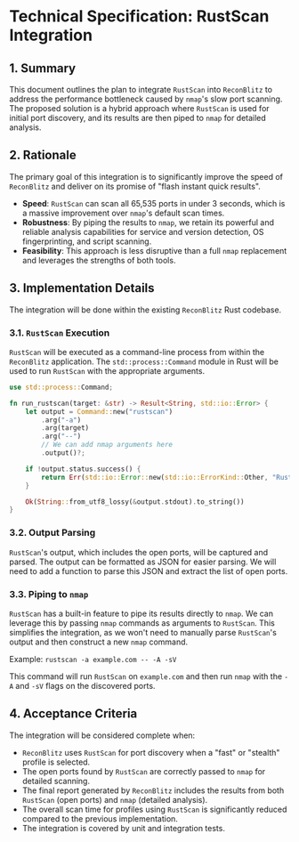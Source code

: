 # Technical Specification: RustScan Integration

## 1. Summary

This document outlines the plan to integrate `RustScan` into `ReconBlitz` to address the performance bottleneck caused by `nmap`'s slow port scanning. The proposed solution is a hybrid approach where `RustScan` is used for initial port discovery, and its results are then piped to `nmap` for detailed analysis.

## 2. Rationale

The primary goal of this integration is to significantly improve the speed of `ReconBlitz` and deliver on its promise of "flash instant quick results".

*   **Speed**: `RustScan` can scan all 65,535 ports in under 3 seconds, which is a massive improvement over `nmap`'s default scan times.
*   **Robustness**: By piping the results to `nmap`, we retain its powerful and reliable analysis capabilities for service and version detection, OS fingerprinting, and script scanning.
*   **Feasibility**: This approach is less disruptive than a full `nmap` replacement and leverages the strengths of both tools.

## 3. Implementation Details

The integration will be done within the existing `ReconBlitz` Rust codebase.

### 3.1. `RustScan` Execution

`RustScan` will be executed as a command-line process from within the `ReconBlitz` application. The `std::process::Command` module in Rust will be used to run `RustScan` with the appropriate arguments.

```rust
use std::process::Command;

fn run_rustscan(target: &str) -> Result<String, std::io::Error> {
    let output = Command::new("rustscan")
        .arg("-a")
        .arg(target)
        .arg("--")
        // We can add nmap arguments here
        .output()?;

    if !output.status.success() {
        return Err(std::io::Error::new(std::io::ErrorKind::Other, "RustScan command failed"));
    }

    Ok(String::from_utf8_lossy(&output.stdout).to_string())
}
```

### 3.2. Output Parsing

`RustScan`'s output, which includes the open ports, will be captured and parsed. The output can be formatted as JSON for easier parsing. We will need to add a function to parse this JSON and extract the list of open ports.

### 3.3. Piping to `nmap`

`RustScan` has a built-in feature to pipe its results directly to `nmap`. We can leverage this by passing `nmap` commands as arguments to `RustScan`. This simplifies the integration, as we won't need to manually parse `RustScan`'s output and then construct a new `nmap` command.

Example:
`rustscan -a example.com -- -A -sV`

This command will run `RustScan` on `example.com` and then run `nmap` with the `-A` and `-sV` flags on the discovered ports.

## 4. Acceptance Criteria

The integration will be considered complete when:

*   `ReconBlitz` uses `RustScan` for port discovery when a "fast" or "stealth" profile is selected.
*   The open ports found by `RustScan` are correctly passed to `nmap` for detailed scanning.
*   The final report generated by `ReconBlitz` includes the results from both `RustScan` (open ports) and `nmap` (detailed analysis).
*   The overall scan time for profiles using `RustScan` is significantly reduced compared to the previous implementation.
*   The integration is covered by unit and integration tests.
